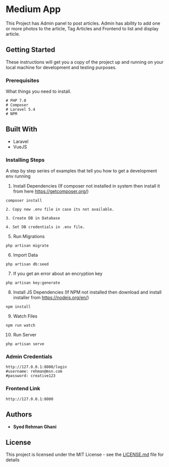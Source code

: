 # Medium App

This Project has Admin panel to post articles. Admin has ability to add one or more photos to the article, Tag Articles and Frontend to list and display article. 

## Getting Started

These instructions will get you a copy of the project up and running on your local machine for development and testing purposes.

### Prerequisites

What things you need to install.
```
# PHP 7.0
# Composer
# Laravel 5.4
# NPM

```
## Built With

* Laravel
* VueJS

### Installing Steps

A step by step series of examples that tell you how to get a development env running

1. Install Dependencies (If composer not installed in system then install it from here https://getcomposer.org/)
```
composer install 
```

```
2. Copy new .env file in case its not available. 
```

```
3. Create DB in Database
```

```
4. Set DB credentials in .env file.
```

5. Run Migrations
```
php artisan migrate
```

6. Import Data
```
php artisan db:seed
```

7. If you get an error about an encryption key
```
php artisan key:generate
```

8. Install JS Dependencies (If NPM not installed then download and install installer from https://nodejs.org/en/)
```
npm install
```

9. Watch Files
```
npm run watch
```

10. Run Server
```
php artisan serve
```

### Admin Credentials
```
http://127.0.0.1:8000/login
#username: rehman@msn.com
#password: creative123
```

### Frontend Link
```
http://127.0.0.1:8000
```

## Authors

* **Syed Rehman Ghani**

## License

This project is licensed under the MIT License - see the [LICENSE.md](LICENSE.md) file for details
